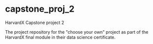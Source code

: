 # capstone_proj_2
HarvardX Capstone project 2

The project repository for the "choose your own" project as part of the
HarvardX final module in their data science certificate.
